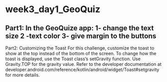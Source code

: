# week3_day1_GeoQuiz
Part1: 
In the GeoQuize app:
1- change the text size 
2 -text color 
3- give margin to the buttons
---------------------------------------------
Part2: 
Customizing the Toast 
For this challenge, customize the toast to show at the top instead of the bottom of the screen.
To change how the toast is displayed, use the Toast class’s setGravity function. Use Gravity.TOP for the gravity value. 
Refer to the developer documentation at developer.android.com/reference/kotlin/android/widget/Toast#setgravity for more details.
